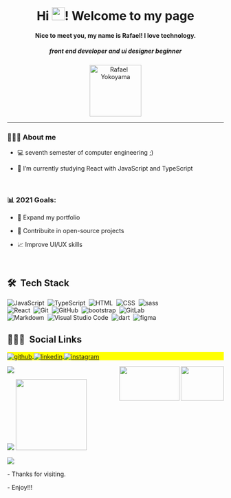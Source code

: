  


 

  <h1 align="center">Hi <img src="https://raw.githubusercontent.com/kaueMarques/kaueMarques/master/hi.gif" width="30px">! Welcome to my page</h1>
  
  <h4 align="center"> Nice to meet you, my name is Rafael! I love technology.</h4>  
   <h5 align= "center">   front end developer and ui designer beginner  </h5>  
 
<p align="center"> <img src="https://komarev.com/ghpvc/?username=RafaelYokoyama&label=Profile%20views&color=0e75b6&style=flat" width="120px" alt="Rafael Yokoyama" /> </p>
  <hr/>
  
  
  
  ###   👨🏿‍🦱  About me 

  
 * 💻   seventh semester of computer engineering   ;)

 * 🌱  I’m currently studying React with JavaScript and  TypeScript
<br/>

### 📊  2021 Goals:
   * 📂  Expand my portfolio
   
   * 🤝  Contribuite in open-source projects
    
   * 📈  Improve UI/UX skills

<br/>

                                                                                                                                                      
  ## 🛠 &nbsp;Tech Stack

![JavaScript](https://img.shields.io/badge/-JavaScript-05122A?style=flat&logo=javascript)&nbsp;
![TypeScript](https://img.shields.io/badge/-TypeScript-05122A?style=flat&logo=typescript)&nbsp;
![HTML](https://img.shields.io/badge/-HTML-05122A?style=flat&logo=HTML5)&nbsp;
![CSS](https://img.shields.io/badge/-CSS-05122A?style=flat&logo=CSS3&logoColor=1572B6)&nbsp;
![sass](https://img.shields.io/badge/-Sass-05122A?style=flat&logo=sass)&nbsp;                                          
![React](https://img.shields.io/badge/-React-05122A?style=flat&logo=react)&nbsp;
![Git](https://img.shields.io/badge/-Git-05122A?style=flat&logo=git)&nbsp;
![GitHub](https://img.shields.io/badge/-GitHub-05122A?style=flat&logo=github)&nbsp;
![bootstrap](https://img.shields.io/badge/-Bootstrap-05122A?style=flat&logo=bootstrap)&nbsp; 
![GitLab](https://img.shields.io/badge/-GitLab-05122A?style=flat&logo=gitlab)&nbsp;                                                                                       
![Markdown](https://img.shields.io/badge/-Markdown-05122A?style=flat&logo=markdown)&nbsp;
![Visual Studio Code](https://img.shields.io/badge/-Visual%20Studio%20Code-05122A?style=flat&logo=visual-studio-code&logoColor=007ACC)&nbsp;
![dart](https://img.shields.io/badge/-Dart-05122A?style=flat&logo=dart)&nbsp;                                                                                             ![figma](https://img.shields.io/badge/-Figma-05122A?style=flat&logo=figma)&nbsp;

                                                                                                                                                      
## 👨🏽‍🦲 &nbsp;Social Links

<p align="left" style="background:yellow">
<a href="https://www.linkedin.com/in/rafael-yokoyama/" target="_blank">
  <img align="center" src="https://img.shields.io/badge/-Github-000?style=flat-square&logo=Github&logoColor=white&link=https://github.com/Rafael-Yokoyama)](https://github.com/Rafael-Yokoyama" alt="github"/>  
</a>
<a href="https://www.linkedin.com/in/rafael-yokoyama/" target="_blank">
  <img align="center" src="https://img.shields.io/badge/-Rafael-05122A?style=flat&logo=linkedin" alt="linkedin"/>
</a>
<a href="https://www.instagram.com/rafael.yokoyama99/" target="_blank">
 <img align="center" src="https://img.shields.io/badge/-rafael_yokoyama-05122A?style=flat&logo=instagram" alt="instagram"/>
</a>
</p>
 


 <img align="right" width="100" height="80" src="https://media1.giphy.com/media/ZeXZD7VCxJ1EgQuCv5/200.webp?cid=ecf05e47xov8g4hosiakc3cnlxhl9jsttxciz8tb31ogcm8u&rid=200.webp" >
  

<img align="right" width="140" height="80" src="https://media1.giphy.com/media/kcN50NuCFsMlNwKMGj/giphy.webp?cid=ecf05e47qec22mj6d1oogq8bh0hxdvlbjz4flbhttbafo67l&rid=giphy.webp" >
 
  <p >
    <img src="https://github-readme-stats.vercel.app/api?username=Rafael-Yokoyama&show_icons=true&theme=dracula"/>
  <br/>
</p>

 
 <p >
 
   <img src="https://github-readme-stats.vercel.app/api/top-langs/?username=Rafael-Yokoyama&layout=compact&theme=dracula"/>
  
   <img src="https://github-readme-streak-stats.herokuapp.com/?user=Rafael-Yokoyama&theme=dracula&count_private=true&show_icons=true&title_color=6e40c9&icon_color=6e40c9&line_height=10" height ="165"/>
  <br/>
</p>
 
  <p>
    <img src="https://github-profile-trophy.vercel.app/?username=Rafael-Yokoyama&row=1&theme=dracula"/>
  <br/>
</p>


   <p >
 - Thanks for visiting. 
    </p>

   <p >
 - Enjoy!!! 
    </p>


 

